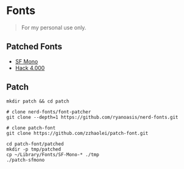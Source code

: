 # Fonts
> For my personal use only.  

## Patched Fonts
- [SF Mono](./patched/SFMono/)
- [Hack 4.000](./patched/Hack/)

## Patch

```shell
mkdir patch && cd patch

# clone nerd-fonts/font-patcher
git clone --depth=1 https://github.com/ryanoasis/nerd-fonts.git

# clone patch-font
git clone https://github.com/zzhaolei/patch-font.git

cd patch-font/patched
mkdir -p tmp/patched
cp ~/Library/Fonts/SF-Mono-* ./tmp
./patch-sfmono
```
